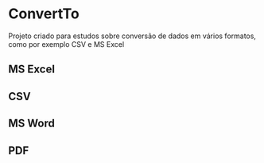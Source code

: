 # ConvertTo

Projeto criado para estudos sobre conversão de dados em vários formatos, como por exemplo CSV e MS Excel

## MS Excel

## CSV

## MS Word

## PDF

